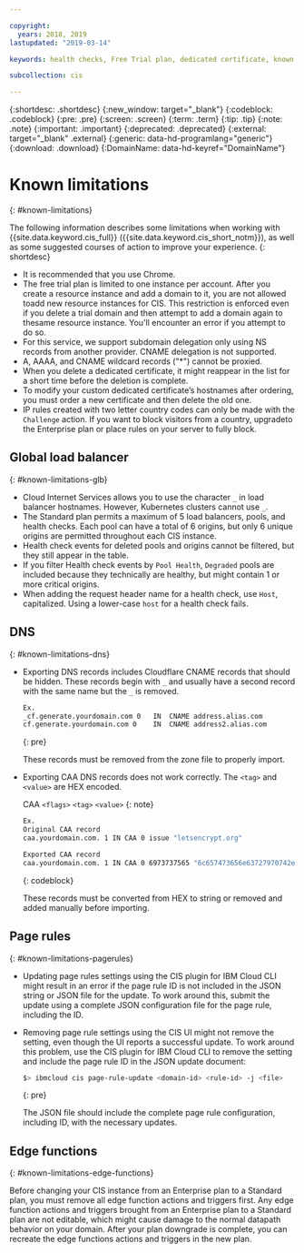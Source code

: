 ```yaml
---

copyright:
  years: 2018, 2019
lastupdated: "2019-03-14"

keywords: health checks, Free Trial plan, dedicated certificate, known issues

subcollection: cis

---
```


{:shortdesc: .shortdesc}
{:new_window: target="_blank"}
{:codeblock: .codeblock}
{:pre: .pre}
{:screen: .screen}
{:term: .term}
{:tip: .tip}
{:note: .note}
{:important: .important}
{:deprecated: .deprecated}
{:external: target="_blank" .external}
{:generic: data-hd-programlang="generic"}
{:download: .download}
{:DomainName: data-hd-keyref="DomainName"}

# Known limitations
{: #known-limitations}

The following information describes some limitations when working with {{site.data.keyword.cis_full}} ({{site.data.keyword.cis_short_notm}}), as well as some suggested courses of action to improve your experience.
{: shortdesc}

* It is recommended that you use Chrome.
* The free trial plan is limited to one instance per account. After you create a resource instance and add a domain to it, you are not allowed toadd new resource instances for CIS. This restriction is enforced even if you delete a trial domain and then attempt to add a domain again to thesame resource instance. You'll encounter an error if you attempt to do so.
* For this service, we support subdomain delegation only using NS records from another provider. CNAME delegation is not supported.
* A, AAAA, and CNAME wildcard records ("*") cannot be proxied.
* When you delete a dedicated certificate, it might reappear in the list for a short time before the deletion is complete.
* To modify your custom dedicated certificate’s hostnames after ordering, you must order a new certificate and then delete the old one.
* IP rules created with two letter country codes can only be made with the `Challenge` action. If you want to block visitors from a country, upgradeto the Enterprise plan or place rules on your server to fully block.

## Global load balancer
{: #known-limitations-glb}

* Cloud Internet Services allows you to use the character `_` in load balancer hostnames. However, Kubernetes clusters cannot use `_`.
* The Standard plan permits a maximum of 5 load balancers, pools, and health checks. Each pool can have a total of 6 origins, but only 6 unique origins are permitted throughout each CIS instance.
* Health check events for deleted pools and origins cannot be filtered, but they still appear in the table.
* If you filter Health check events by `Pool Health`, `Degraded` pools are included because they technically are healthy, but might contain 1 or more critical origins.
* When adding the request header name for a health check, use `Host`, capitalized. Using a lower-case `host` for a health check fails.

## DNS
{: #known-limitations-dns}

* Exporting DNS records includes Cloudflare CNAME records that should be hidden. These records begin with `_` and usually have a second record with  the same name but the `_` is removed.

    ```sh
    Ex.
    _cf.generate.yourdomain.com 0   IN  CNAME address.alias.com
    cf.generate.yourdomain.com 0    IN  CNAME address2.alias.com
    ```
    {: pre}

    These records must be removed from the zone file to properly import.

* Exporting CAA DNS records does not work correctly. The `<tag>` and `<value>` are HEX encoded.

    CAA `<flags>` `<tag>` `<value>`
    {: note}

    ```sh
    Ex.
    Original CAA record
    caa.yourdomain.com. 1 IN CAA 0 issue "letsencrypt.org"
 
    Exported CAA record
    caa.yourdomain.com. 1 IN CAA 0 6973737565 "6c657473656e63727970742e6f7267"
    ```
    {: codeblock}

    These records must be converted from HEX to string or removed and added manually before importing.

## Page rules
{: #known-limitations-pagerules}

* Updating page rules settings using the CIS plugin for IBM Cloud CLI might result in an error if the page rule ID is not included in the JSON string or JSON file for the update. To work around this, submit the update using a complete JSON configuration file for the page rule, including the ID.
* Removing page rule settings using the CIS UI might not remove the setting, even though the UI reports a successful update. To work around this problem, use the CIS plugin for IBM Cloud CLI to remove the setting and include the page rule ID in the JSON update document:

    ```sh
    $> ibmcloud cis page-rule-update <domain-id> <rule-id> -j <file>
    ```
    {: pre}

    The JSON file should include the complete page rule configuration, including ID, with the necessary updates.

## Edge functions
{: #known-limitations-edge-functions}

Before changing your CIS instance from an Enterprise plan to a Standard plan, you must remove all edge function actions and triggers first. Any edge function actions and triggers brought from an Enterprise plan to a Standard plan are not editable, which might cause damage to the normal datapath behavior on your domain. After your plan downgrade is complete, you can recreate the edge functions actions and triggers in the new plan.
